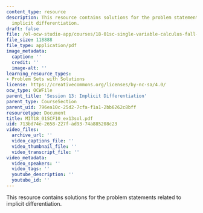 ```yaml
---
content_type: resource
description: This resource contains solutions for the problem statements related to
  implicit differentiation.
draft: false
file: /ol-ocw-studio-app/courses/18-01sc-single-variable-calculus-fall-2010/713bd74e2658227fad9374a885208c23_MIT18_01SCF10_ex13sol.pdf
file_size: 118888
file_type: application/pdf
image_metadata:
  caption: ''
  credit: ''
  image-alt: ''
learning_resource_types:
- Problem Sets with Solutions
license: https://creativecommons.org/licenses/by-nc-sa/4.0/
ocw_type: OCWFile
parent_title: 'Session 13: Implicit Differentiation'
parent_type: CourseSection
parent_uid: 796ea10c-25d2-7cfa-f1a1-2bb6262c8bff
resourcetype: Document
title: MIT18_01SCF10_ex13sol.pdf
uid: 713bd74e-2658-227f-ad93-74a885208c23
video_files:
  archive_url: ''
  video_captions_file: ''
  video_thumbnail_file: ''
  video_transcript_file: ''
video_metadata:
  video_speakers: ''
  video_tags: ''
  youtube_description: ''
  youtube_id: ''
---
```

This resource contains solutions for the problem statements related to implicit differentiation.